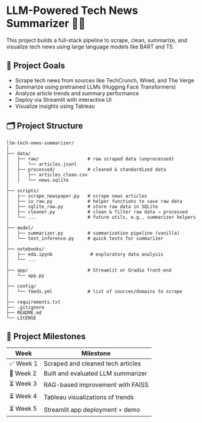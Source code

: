 # LLM-Powered Tech News Summarizer 🚀📰

This project builds a full-stack pipeline to scrape, clean, summarize, and visualize tech news using large language models like BART and T5.

## 📌 Project Goals
- Scrape tech news from sources like TechCrunch, Wired, and The Verge
- Summarize using pretrained LLMs (Hugging Face Transformers)
- Analyze article trends and summary performance
- Deploy via Streamlit with interactive UI
- Visualize insights using Tableau

## 🗂️ Project Structure
```text
llm-tech-news-summarizer/
│
├── data/
│   ├── raw/                  # raw scraped data (unprocessed)
│   │   └── articles.jsonl
│   ├── processed/            # cleaned & standardized data
│   │   ├── articles_clean.csv
│   │   └── news.sqlite
│
├── scripts/
│   ├── scrape_newspaper.py   # scrape news articles
│   ├── io_raw.py             # helper functions to save raw data
│   ├── sqlite_raw.py         # store raw data in SQLite
│   ├── cleaner.py            # clean & filter raw data → processed
│   └── ...                   # future utils, e.g., summarizer helpers
│
├── model/
│   ├── summarizer.py         # summarization pipeline (vanilla)
│   └── test_inference.py     # quick tests for summarizer
│
├── notebooks/
│   ├── eda.ipynb              # exploratory data analysis
│   └── ...
│
├── app/                      # Streamlit or Gradio front-end
│   └── app.py
│
├── config/
│   └── feeds.yml             # list of sources/domains to scrape
│
├── requirements.txt
├── .gitignore
├── README.md
└── LICENSE

```

## 🚧 Project Milestones

| Week | Milestone |
|------|-----------|
| ✅ Week 1 | Scraped and cleaned tech articles |
| 🔄 Week 2 | Built and evaluated LLM summarizer |
| ⏳ Week 3 | RAG-based improvement with FAISS |
| ⏳ Week 4 | Tableau visualizations of trends |
| ⏳ Week 5 | Streamlit app deployment + demo |

